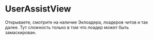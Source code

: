 # UserAssistView

Открываете, смотрите на наличие Эклоадера, лоадеров читов и так далее. Тут сложность только в том что лоадер может быть замаскирован.
